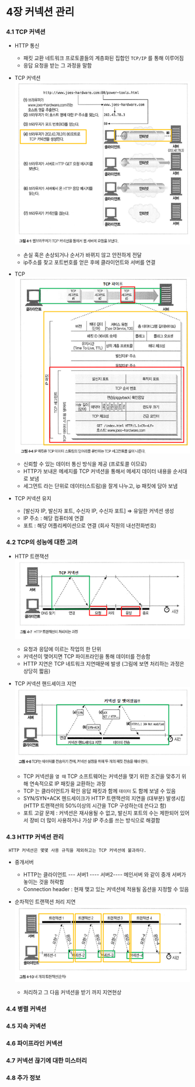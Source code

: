 # 4장 커넥션 관리

### 4.1 TCP 커넥션

- HTTP 통신

  - 패킷 교환 네트워크 프로토콜들의 계층화된 집합인 `TCP/IP` 를 통해 이루어짐
  - 응답 요청을 받는 그 과정을 말함

- TCP 커넥션
  ![alt text](image.png)

  - 손실 혹은 손상되거나 순서가 바뀌지 않고 안전하게 전달
  - ip주소를 찾고 포트번호를 얻은 후에 클라이언트와 서버를 연결

- TCP
  ![alt text](image-3.png)

  - 신뢰할 수 있는 데이터 통신 방식을 제공 (프로토콜 이므로)
  - HTTP가 보내온 메세지를 TCP 커넥션을 통해서 메세지 데이터 내용을 순서대로 보냄
  - 세그먼트 라는 단위로 데이터(스트림)을 잘게 나누고, ip 패킷에 담아 보냄

- TCP 커넥션 유지
  - [발신자 IP, 발신자 포트, 수신자 IP, 수신자 포트] ⇒ 유일한 커넥션 생성
  - IP 주소 : 해당 컴퓨터에 연결
  - 포트 : 해당 어플리케이션으로 연결 (회사 직원의 내선전화번호)

### 4.2 TCP의 성능에 대한 고려

- HTTP 트랜잭션
  ![alt text](image-4.png)

  - 요청과 응답에 이르는 작업의 한 단위
  - 커넥션이 맺어지면 TCP 파이프라인을 통해 데이터를 전송함
  - HTTP 지연은 TCP 네트워크 지연때문에 발생 (그림에 보면 처리하는 과정은 상당히 짧음)

- TCP 커넥션 핸드셰이크 지연  
  ![alt text](image-6.png)
  - TCP 커넥션을 `열 때` TCP 소프트웨어는 커넥션을 맺기 위한 조건을 맞추기 위해 연속적으로 IP 패킷을 교환하는 과정
  - TCP 는 클라이언트가 확인 응답 패킷과 함께 `데이터` 도 함께 보낼 수 있음
  - SYN/SYN+ACK 헨드세이크가 HTTP 트랜잭션의 지연을 (대부분) 발생시킴 (HTTP 트랜잭션의 50%이상의 시간을 TCP 구성하는데 쓴다고 함)
  - 포트 고갈 문제 : 커넥션은 재사용될 수 없고, 발신지 포트의 수는 제한되어 있어서 장비 더 많이 사용하거나 가상 IP 주소를 쓰는 방식으로 해결함

### 4.3 HTTP 커넥션 관리

` HTTP 커넥션은 몇몇 사용 규칙을 제외하고는 TCP 커넥션에 불과하다.`

- 중개서버

  - HTTP는 클라이언트 --- 서버1 ---- 서버2---- 메인서버 와 같이 중개 서버가 놓이는 것을 허락함
  - Connection header : 현재 맺고 있는 커넥션에 적용될 옵션을 지정할 수 있음

- 순차적인 트랜잭션 처리 지연
  ![alt text](image-7.png)
  - 처리하고 그 다음 커넥션을 받기 까지 지연현상

### 4.4 병렬 커넥션

### 4.5 지속 커넥션

### 4.6 파이프라인 커넥션

### 4.7 커넥션 끊기에 대한 미스터리

### 4.8 추가 정보
